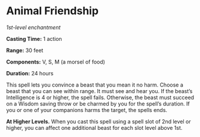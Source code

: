 <title>Animal Friendship</title>

# Animal Friendship

_1st-level enchantment_

**Casting Time:** 1 action

**Range:** 30 feet

**Components:** V, S, M (a morsel of food)

**Duration:** 24 hours

This spell lets you convince a beast that you
mean it no harm. Choose a beast that you can
see within range.  It must see and hear you.
If the beast’s Intelligence is 4 or higher,
the spell fails. Otherwise, the beast must
succeed on a Wisdom saving throw or be
charmed by you for the spell’s duration. If
you or one of your companions harms the
target, the spells ends.

**At Higher Levels.** When you cast this
spell using a spell slot of 2nd level or
higher, you can affect one additional beast
for each slot level above 1st.

